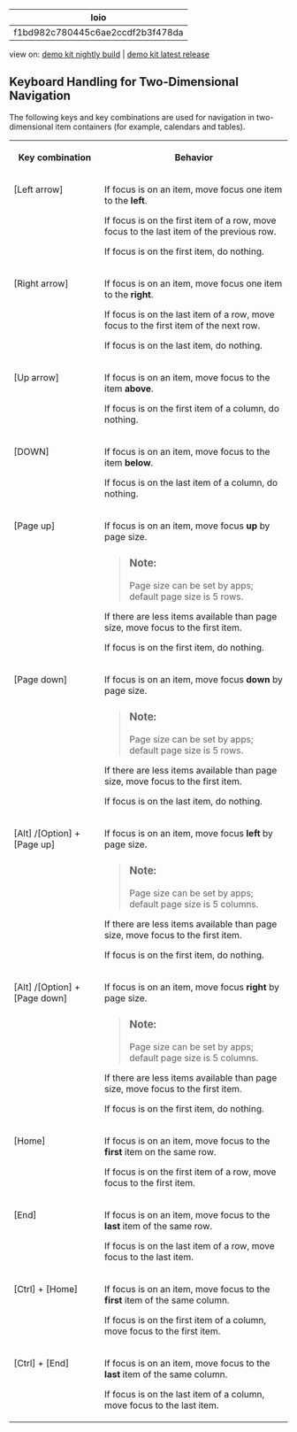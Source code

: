 <!-- loiof1bd982c780445c6ae2ccdf2b3f478da -->

| loio |
| -----|
| f1bd982c780445c6ae2ccdf2b3f478da |

<div id="loio">

view on: [demo kit nightly build](https://sdk.openui5.org/nightly/#/topic/f1bd982c780445c6ae2ccdf2b3f478da) | [demo kit latest release](https://sdk.openui5.org/topic/f1bd982c780445c6ae2ccdf2b3f478da)</div>

## Keyboard Handling for Two-Dimensional Navigation

The following keys and key combinations are used for navigation in two-dimensional item containers \(for example, calendars and tables\).


<table>
<tr>
<th valign="top">

Key combination



</th>
<th valign="top">

Behavior



</th>
</tr>
<tr>
<td valign="top">

[Left arrow\]



</td>
<td valign="top">

If focus is on an item, move focus one item to the **left**.

If focus is on the first item of a row, move focus to the last item of the previous row.

If focus is on the first item, do nothing.



</td>
</tr>
<tr>
<td valign="top">

[Right arrow\]



</td>
<td valign="top">

If focus is on an item, move focus one item to the **right**.

If focus is on the last item of a row, move focus to the first item of the next row.

If focus is on the last item, do nothing.



</td>
</tr>
<tr>
<td valign="top">

[Up arrow\]



</td>
<td valign="top">

If focus is on an item, move focus to the item **above**.

If focus is on the first item of a column, do nothing.



</td>
</tr>
<tr>
<td valign="top">

[DOWN\]



</td>
<td valign="top">

If focus is on an item, move focus to the item **below**.

If focus is on the last item of a column, do nothing.



</td>
</tr>
<tr>
<td valign="top">

[Page up\]



</td>
<td valign="top">

If focus is on an item, move focus **up** by page size.

> ### Note:  
> Page size can be set by apps; default page size is 5 rows.

If there are less items available than page size, move focus to the first item.

If focus is on the first item, do nothing.



</td>
</tr>
<tr>
<td valign="top">

[Page down\]



</td>
<td valign="top">

If focus is on an item, move focus **down** by page size.

> ### Note:  
> Page size can be set by apps; default page size is 5 rows.

If there are less items available than page size, move focus to the first item.

If focus is on the last item, do nothing.



</td>
</tr>
<tr>
<td valign="top">

[Alt\] /[Option\] + [Page up\] 



</td>
<td valign="top">

If focus is on an item, move focus **left** by page size.

> ### Note:  
> Page size can be set by apps; default page size is 5 columns.

If there are less items available than page size, move focus to the first item.

If focus is on the first item, do nothing.



</td>
</tr>
<tr>
<td valign="top">

[Alt\] /[Option\] + [Page down\] 



</td>
<td valign="top">

If focus is on an item, move focus **right** by page size.

> ### Note:  
> Page size can be set by apps; default page size is 5 columns.

If there are less items available than page size, move focus to the first item.

If focus is on the first item, do nothing.



</td>
</tr>
<tr>
<td valign="top">

[Home\]



</td>
<td valign="top">

If focus is on an item, move focus to the **first** item on the same row.

If focus is on the first item of a row, move focus to the first item.



</td>
</tr>
<tr>
<td valign="top">

[End\]



</td>
<td valign="top">

If focus is on an item, move focus to the **last** item of the same row.

If focus is on the last item of a row, move focus to the last item.



</td>
</tr>
<tr>
<td valign="top">

[Ctrl\] + [Home\] 



</td>
<td valign="top">

If focus is on an item, move focus to the **first** item of the same column.

If focus is on the first item of a column, move focus to the first item.



</td>
</tr>
<tr>
<td valign="top">

[Ctrl\] + [End\] 



</td>
<td valign="top">

If focus is on an item, move focus to the **last** item of the same column.

If focus is on the last item of a column, move focus to the last item.



</td>
</tr>
</table>

